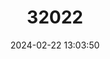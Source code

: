 ---
title: "32022"
category: "Schinopsis quebracho-colorado"
draft: false
date: 2024-02-22 13:03:50
languages:
  English: ["Red Quebracho"]
  Spanish; Castilian: ["Coronillo", "Quebracho Colorado", "Quebracho Macho"]
---
